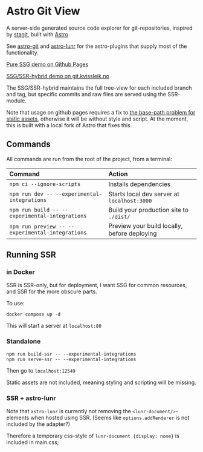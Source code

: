 # Astro Git View

A server-side generated source code explorer for git-repositories, inspired by [stagit](https://codemadness.org/stagit.html), built with [Astro](https://astro.build)

See [astro-git](./integrations/astro-git) and [astro-lunr](https://github.com/siverv/astro-lunr) for the astro-plugins that supply most of the functionality.

[Pure SSG demo on Github Pages](https://siverv.github.io/astro-git-view/)

[SSG/SSR-hybrid demo on git.kvissleik.no](https://git.kvissleik.no)

The SSG/SSR-hybrid maintains the full tree-view for each included branch and tag, but specific commits and raw files are served using the SSR-module.

Note that usage on github pages requires a fix to [the base-path problem for static assets](https://github.com/withastro/astro/issues/3119), otherwise it will be without style and script. At the moment, this is built with a local fork of Astro that fixes this.

## Commands

All commands are run from the root of the project, from a terminal:

| Command          							 		| Action                                       |
|:------------------------------------------------- |:-------------------------------------------- |
| `npm ci --ignore-scripts` 						| Installs dependencies                        |
| `npm run dev -- --experimental-integrations`     	| Starts local dev server at `localhost:3000`  |
| `npm run build -- --experimental-integrations`   	| Build your production site to `./dist/`      |
| `npm run preview -- --experimental-integrations` 	| Preview your build locally, before deploying |


## Running SSR 

### in Docker

SSR is SSR-only, but for deployment, I want SSG for common resources, and SSR for the more obscure parts.

To use:

```
docker compose up -d
```

This will start a server at `localhost:80`


### Standalone

```
npm run build-ssr -- --experimental-integrations
npm run serve-ssr -- --experimental-integrations
```

Then go to `localhost:12549`

Static assets are not included, meaning styling and scripting will be missing.


### SSR + astro-lunr

Note that `astro-lunr` is currently not removing the `<lunr-document/>`-elements when hosted using SSR. (Seems like `options.addRenderer` is not included by the adapter?)

Therefore a temporary css-style of `lunr-document {display: none}` is included in main.css;